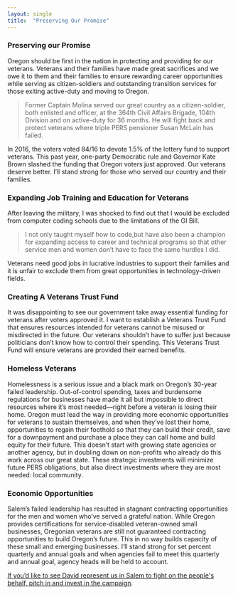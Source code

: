```yaml
---
layout: single
title:  "Preserving Our Promise"
---
```


<h3>Preserving our Promise</h3>
<p>Oregon should be first in the nation in protecting and providing for our veterans. Veterans and their families have made great sacrifices and we owe it to them and their families to ensure rewarding career opportunities while serving as citizen-soldiers and outstanding transition services for those exiting active-duty and moving to Oregon. </p>

<blockquote>Former Captain Molina served our great country as a citizen-soldier, both enlisted and officer, at the 364th Civil Affairs Brigade, 104th Division and on active-duty for 36 months. He will fight back and protect veterans where triple PERS pensioner Susan McLain has failed.</blockquote>

<p>In 2016, the voters voted 84/16 to devote 1.5% of the lottery fund to support veterans. This past year, one-party Democratic rule and Governor Kate Brown slashed the funding that Oregon voters just approved. Our veterans deserve better. I’ll stand strong for those who served our country and their families.</p>

<h3>Expanding Job Training and Education for Veterans</h3>
<p>After leaving the military, I was shocked to find out that I would be excluded from computer coding schools due to the limitations of the GI Bill.</p>
<blockquote>I not only taught myself how to code,but have also been a champion for expanding access to career and technical programs so that other service men and women don’t have to face the same hurdles I did.</blockquote> <p>
Veterans need good jobs in lucrative industries to support their families and it is unfair to exclude them from great opportunities in technology-driven fields. </p>

<h3>Creating A Veterans Trust Fund</h3>
<p>It was disappointing to see our government take away essential funding for veterans after voters approved it. I want to establish a Veterans Trust Fund that ensures resources intended for veterans cannot be misused or misdirected in the future. Our veterans shouldn’t have to suffer just because politicians don’t know how to control their spending. This Veterans Trust Fund will ensure veterans are provided their earned benefits. </p>

<h3>Homeless Veterans</h3>
<p>Homelessness is a serious issue and a black mark on Oregon’s 30-year failed leadership. Out-of-control spending, taxes and burdensome regulations for businesses have made it all but impossible to direct resources where it’s most needed—right before a veteran is losing their home. Oregon must lead the way in providing more economic opportunities for veterans to sustain themselves, and when they’ve lost their home, opportunities to regain their foothold so that they can build their credit, save for a downpayment and purchase a place they can call home and build equity for their future. This doesn’t start with growing state agencies or another agency, but in doubling down on non-profits who already do this work across our great state. These strategic investments will minimize future PERS obligations, but also direct investments where they are most needed: local community.</p>

<h3>Economic Opportunities</h3>
<p>Salem’s failed leadership has resulted in stagnant contracting opportunities for the men and women who’ve served a grateful nation. While Oregon provides certifications for service-disabled veteran-owned small businesses, Oregonian veterans are still not guaranteed contracting opportunities to build Oregon’s future. This in no way builds capacity of these small and emerging businesses. I’ll stand strong for set percent quarterly and annual goals and when agencies fail to meet this quarterly and annual goal, agency heads will be held to account. </p>

[If you’d like to see David represent us in Salem to fight on the people's behalf, pitch in and invest in the campaign](https://secure.anedot.com/davidmolina/donate).
